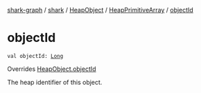 [shark-graph](../../../index.md) / [shark](../../index.md) / [HeapObject](../index.md) / [HeapPrimitiveArray](index.md) / [objectId](./object-id.md)

# objectId

`val objectId: `[`Long`](https://kotlinlang.org/api/latest/jvm/stdlib/kotlin/-long/index.html)

Overrides [HeapObject.objectId](../object-id.md)

The heap identifier of this object.

